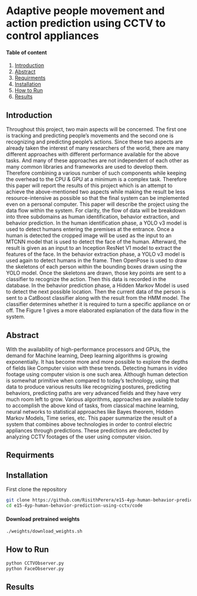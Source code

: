 # Adaptive people movement and action prediction using CCTV to control appliances

#### Table of content

1. [Introduction](#intro)
2. [Abstract](#abstract)
3. [Requirments](#requirments)
4. [Installation](#installation)
5. [How to Run](#how-to-run)
6. [Results](#results)

## Introduction

Throughout this project, two main aspects will be concerned.
The first one is tracking and predicting people’s
movements and the second one is recognizing and predicting
people’s actions. Since these two aspects are already taken
the interest of many researchers of the world, there are many
different approaches with different performance available for
the above tasks. And many of these approaches are not
independent of each other as many common libraries and
frameworks are used to develop them. Therefore combining
a various number of such components while keeping the
overhead to the CPU & GPU at a minimum is a complex task.
Therefore this paper will report the results of this project which
is an attempt to achieve the above-mentioned two aspects
while making the result be less resource-intensive as possible
so that the final system can be implemented even on a personal
computer.
This paper will describe the project using the data flow
within the system. For clarity, the flow of data will be
breakdown into three subdomains as human identification,
behavior extraction, and behavior prediction.
In the human identification phase, a YOLO v3 model is
used to detect humans entering the premises at the entrance.
Once a human is detected the cropped image will be used as
the input to an MTCNN model that is used to detect the face
of the human. Afterward, the result is given as an input to an
Inception ResNet V1 model to extract the features of the face.
In the behavior extraction phase, a YOLO v3 model is used
again to detect humans in the frame. Then OpenPose is used to
draw the skeletons of each person within the bounding boxes
drawn using the YOLO model. Once the skeletons are drawn,
those key points are sent to a classifier to recognize the action.
Then this data is recorded in the database.
In the behavior prediction phase, a Hidden Markov Model
is used to detect the next possible location. Then the current
data of the person is sent to a CatBoost classifier along with
the result from the HMM model. The classifier determines
whether it is required to turn a specific appliance on or off.
The Figure 1 gives a more elaborated explanation of the
data flow in the system.

## Abstract

With the availability of high-performance processors
and GPUs, the demand for Machine learning, Deep learning
algorithms is growing exponentially. It has become more and
more possible to explore the depths of fields like Computer
vision with these trends. Detecting humans in video footage using
computer vision is one such area. Although human detection is
somewhat primitive when compared to today’s technology, using
that data to produce various results like recognizing postures,
predicting behaviors, predicting paths are very advanced fields
and they have very much room left to grow. Various algorithms,
approaches are available today to accomplish the above kind of
tasks, from classical machine learning, neural networks to statistical
approaches like Bayes theorem, Hidden Markov Models,
Time series, etc. This paper summarize the result of a system
that combines above technologies in order to control electric
appliances through predictions. These predictions are deducted
by analyzing CCTV footages of the user using computer vision.


## Requirments

## Installation
First clone the repository

```bash
git clone https://github.com/RisithPerera/e15-4yp-human-behavior-prediction-using-cctv.git
cd e15-4yp-human-behavior-prediction-using-cctv/code
```
#### Download pretrained weights

```bash
./weights/download_weights.sh
```

## How to Run

```bash
python CCTVObserver.py
python FaceObserver.py
```

## Results
